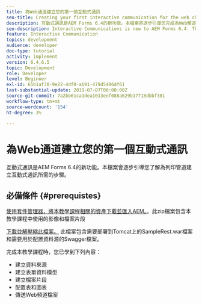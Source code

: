 ```yaml
---
title: 為Web通道建立您的第一個互動式通訊
seo-title: Creating your first interactive communication for the web channel
description: 互動式通訊是AEM Forms 6.4的新功能。本檔案將逐步引導您完成為Web頻道建立互動式通訊所需的步驟。
seo-description: Interactive Communications is new to AEM Forms 6.4. This document will walk you through the steps needed to create an interactive communication for the web channel.
feature: Interactive Communication
topics: development
audience: developer
doc-type: tutorial
activity: implement
version: 6.4,6.5
topic: Development
role: Developer
level: Beginner
exl-id: 65b1af30-9e22-4df0-ab91-479d5406df61
last-substantial-update: 2019-07-07T00:00:00Z
source-git-commit: 7a2bb61ca1dea1013eef088a629b17718dbbf381
workflow-type: tm+mt
source-wordcount: '154'
ht-degree: 3%

---
```


# 為Web通道建立您的第一個互動式通訊

互動式通訊是AEM Forms 6.4的新功能。本檔案會逐步引導您了解為列印管道建立互動式通訊所需的步驟。

## 必備條件 {#prerequistes}

[使用套件管理器，將本教學課程相關的資產下載並匯入AEM。](assets/gettingstartedassets.zip)。此zip檔案包含本教學課程中使用的影像和檔案片段

[下載並解壓縮此檔案。](assets/warfileandswaggerfile.zip) 此檔案包含需要部署到Tomcat上的SampleRest.war檔案和需要用於配置資料源的Swagger檔案。

完成本教學課程時，您已學到下列內容：

* 建立資料來源
* 建立表單資料模型
* 建立檔案片段
* 配置表和圖表
* 傳送Web頻道檔案
